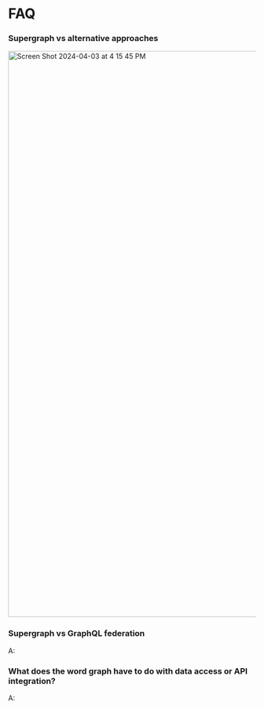 # FAQ

### Supergraph vs alternative approaches

<img width="1151" alt="Screen Shot 2024-04-03 at 4 15 45 PM" src="https://github.com/hasura/supergraph-io/assets/131160/c45c7b4b-b83e-4f2e-9465-71f820f470a4">

### Supergraph vs GraphQL federation
A: 

### What does the word graph have to do with data access or API integration?
A: 


